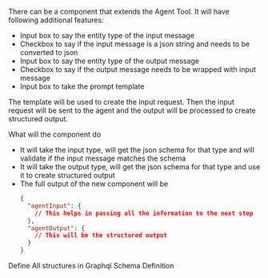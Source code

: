 There can be a component that extends the Agent Tool. It will have following additional features:
- Input box to say the entity type of the input message
- Checkbox to say if the input message is a json string and needs to be converted to json
- Input box to say the entity type of the output message
- Checkbox to say if the output message needs to be wrapped with input message 
- Input box to take the prompt template


The template will be used to create the input request. Then the input request will be sent to the agent and the output will be processed to create structured output.

What will the component do
- It will take the input type, will get the json schema for that type and will validate if the input message 
matches the schema
- It will take the output type, will get the json schema for that type and use it to create structured output
- The full output of the new component will be 
  ```json
  {
    "agentInput": {
      // This helps in passing all the information to the next step 
    },
    "agentOutput": {
      // This will be the structured output
    }
  }
  ```



Define All structures in Graphql Schema Definition
